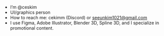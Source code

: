 - I’m @ceskim
- UI/graphics person
- How to reach me: cekimm (Discord) or seeunkim1021@gmail.com
- I use Figma, Adobe Illustrator, Blender 3D, Spline 3D, and I specialize in promotional content.

<!---
ceskim/ceskim is a ✨ special ✨ repository because its `README.md` (this file) appears on your GitHub profile.
You can click the Preview link to take a look at your changes.
--->
